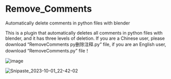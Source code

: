 # Remove_Comments
Automatically delete comments in python files with blender

This is a plugin that automatically deletes all comments in python files with blender, and it has three levels of deletion.
If you are a Chinese user, please download “RemoveComments py删除注释.py” file, if you are an English user, download “RemoveComments.py” file！


![image](https://github.com/chenpaner/Remove_Comments/assets/107256886/d2b4dd80-47d8-4b18-b53b-94835daec1df)


![Snipaste_2023-10-01_22-42-02](https://github.com/chenpaner/Remove_Comments/assets/107256886/8d496100-4094-4998-9f2a-2e7a39157247)


